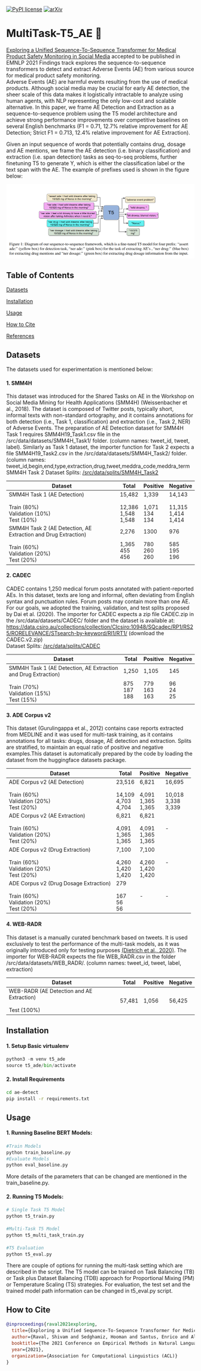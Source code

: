 [![PyPI license](https://img.shields.io/pypi/l/ansicolortags.svg)](https://github.com/shivamraval98/MultiTask-T5_AE/LICENSE) [![arXiv](https://img.shields.io/badge/arXiv-1234.56789-b31b1b.svg?style=plastic)](https://arxiv.org/pdf/2109.05815.pdf)

# MultiTask-T5_AE :book:
[Exploring a Unified Sequence-To-Sequence Transformer for Medical Product Safety Monitoring in Social Media]() accepted to be published in EMNLP 2021 Findings track explores the sequence-to-sequence transformers to detect and extract Adverse Events (AE) from various source for medical product safety monitoring.  
Adverse Events (AE) are harmful events resulting from the use of medical products. Although social media may be crucial for early AE detection, the sheer scale of this data makes it logistically intractable to analyze using human agents, with NLP representing the only low-cost and scalable alternative. In this paper, we frame AE Detection and Extraction as a sequence-to-sequence problem using the T5 model architecture and achieve strong performance improvements over competitive baselines on several English benchmarks (F1 = 0.71, 12.7% relative improvement for AE Detection; Strict F1 = 0.713, 12.4% relative improvement for AE Extraction).

Given an input sequence of words that potentially contains drug, dosage and AE mentions, we frame the AE detection (i.e. binary classification) and extraction (i.e. span detection) tasks as seq-to-seq problems, further finetuning T5 to generate Y, which is either the classification label or the text span with the AE. The example of prefixes used is shown in the figure below:

![T5_AE](T5_AE.png)

## Table of Contents
[Datasets](#datasets)

[Installation](#installation)

[Usage](#usage)

[How to Cite](#how-to-cite)

[References](#references)


## Datasets
The datasets used for experimentation is mentioned below:

#### 1. SMM4H
This dataset was introduced for the Shared Tasks on AE in the Workshop on Social Media Mining for Health Applications (SMM4H) (Weissenbacher et al., 2018). The dataset is composed of Twitter posts, typically short, informal texts with non-standard ortography, and it contains annotations for both detection (i.e., Task 1, classification) and extraction (i.e., Task 2, NER) of Adverse Events. The preparation of AE Detection dataset for SMM4H Task 1 requires SMM4H19_Task1.csv file in the /src/data/datasets/SMM4H_Task1/ folder. (column names: tweet_id, tweet, label). Similarly as Task 1 dataset, the importer function for Task 2 expects a file SMM4H19_Task2.csv in the /src/data/datasets/SMM4H_Task2/ folder. (column names: tweet_id,begin,end,type,extraction,drug,tweet,meddra_code,meddra_term <br />
SMM4H Task 2 Dataset Splits: [/src/data/splits/SMM4H_Task2](https://github.com/shivamraval98/MultiTask-T5_AE/src/data/splits/SMM4H_Task2)

| Dataset                                                                                                                           | Total                                                 | Positive                                        | Negative                                              |
|-----------------------------------------------------------------------------------------------------------------------------------|-------------------------------------------------------|-------------------------------------------------|-------------------------------------------------------|
| SMM4H Task 1 (AE Detection)<br /> <br /> Train (80%) <br /> Validation (10%) <br /> Test (10%)                                    | 15,482 <br /> <br /> 12,386 <br /> 1,548 <br /> 1,548 | 1,339 <br /> <br /> 1,071 <br /> 134 <br /> 134 | 14,143 <br /> <br /> 11,315 <br /> 1,414 <br /> 1,414 |
| SMM4H Task 2 (AE Detection, AE Extraction and Drug Extraction)<br /> <br /> Train (60%) <br /> Validation (20%) <br /> Test (20%) | 2,276 <br /> <br /> 1,365 <br /> 455 <br /> 456       | 1300 <br /> <br /> 780 <br /> 260 <br /> 260    | 976 <br /> <br /> 585 <br /> 195 <br /> 196           |


#### 2. CADEC
CADEC contains 1,250 medical forum posts annotated with patient-reported AEs. In this dataset, texts are long and informal, often deviating from English syntax and punctuation rules. Forum posts may contain more than one AE. For our goals, we adopted the training, validation, and test splits proposed by Dai et al. (2020). The importer for CADEC expects a zip file CADEC.zip in the /src/data/datasets/CADEC/ folder and the dataset is available at: https://data.csiro.au/collections/collection/CIcsiro:10948/SQcadec/RP1/RS25/RORELEVANCE/STsearch-by-keyword/RI1/RT1/ (download the CADEC.v2.zip)  <br />
Dataset Splits: [/src/data/splits/CADEC](https://github.com/shivamraval98/MultiTask-T5_AE/src/data/splits/CADEC)

| Dataset                                                                                                                           | Total                                         | Positive                                      | Negative                                 |
|-----------------------------------------------------------------------------------------------------------------------------------|-----------------------------------------------|-----------------------------------------------|------------------------------------------|
| SMM4H Task 1 (AE Detection, AE Extraction and Drug Extraction)<br /> <br /> Train (70%) <br /> Validation (15%) <br /> Test (15%) | 1,250 <br /> <br /> 875 <br /> 187 <br /> 188 | 1,105 <br /> <br /> 779 <br /> 163 <br /> 163 | 145 <br /> <br /> 96 <br /> 24 <br /> 25 |



#### 3. ADE Corpus v2 
This dataset (Gurulingappa et al., 2012) contains case reports extracted from MEDLINE and it was used for multi-task training, as it contains annotations for all tasks: drugs, dosage, AE detection and extraction. Splits are stratified, to maintain an equal ratio of positive and negative examples.This dataset is automatically prepared by the code by loading the dataset from the huggingface datasets package.

| Dataset                                                                                                    | Total                                                 | Positive                                            | Negative                                              |
|------------------------------------------------------------------------------------------------------------|-------------------------------------------------------|-----------------------------------------------------|-------------------------------------------------------|
| ADE Corpus v2 (AE Detection)<br /> <br /> Train (60%) <br /> Validation (20%) <br /> Test (20%)            | 23,516 <br /> <br /> 14,109 <br /> 4,703 <br /> 4,704 | 6,821 <br /> <br /> 4,091 <br /> 1,365 <br /> 1,365 | 16,695 <br /> <br /> 10,018 <br /> 3,338 <br /> 3,339 |
| ADE Corpus v2 (AE Extraction) <br /> <br /> Train (60%) <br /> Validation (20%) <br /> Test (20%)          | 6,821 <br /> <br /> 4,091 <br /> 1,365 <br /> 1,365   | 6,821 <br /> <br /> 4,091 <br /> 1,365 <br /> 1,365 | -                                                     |
| ADE Corpus v2 (Drug Extraction) <br /> <br/> Train (60%) <br /> Validation (20%) <br /> Test (20%)         | 7,100  <br /> <br /> 4,260 <br /> 1,420 <br /> 1,420  | 7,100 <br /> <br /> 4,260 <br /> 1,420 <br /> 1,420 | -                                                     |
| ADE Corpus v2 (Drug Dosage Extraction) <br /> <br /> Train (60%) <br /> Validation (20%) <br /> Test (20%) | 279 <br /> <br /> 167 <br /> 56 <br /> 56             | -                                                   | -                                                     |

#### 4. WEB-RADR 
This dataset is a manually curated benchmark based on tweets. It is used exclusively to test the performance of the multi-task models, as it was originally introduced only for testing purposes [(Dietrich et al., 2020)](https://link.springer.com/content/pdf/10.1007/s40264-020-00912-9.pdf). The importer for WEB-RADR expects the file WEB_RADR.csv in the folder /src/data/datasets/WEB_RADR/. (column names: tweet_id, tweet, label, extraction)

| Dataset                                                            | Total  | Positive | Negative |
|--------------------------------------------------------------------|--------|----------|----------|
| WEB-RADR (AE Detection and AE Extraction)<br /> <br /> Test (100%) | 57,481 | 1,056    | 56,425   |


## Installation
#### 1. Setup Basic virtualenv 
```python
python3 -m venv t5_ade
source t5_ade/bin/activate
```

#### 2. Install Requirements
```bash
cd ae-detect
pip install -r requirements.txt
```

## Usage
#### 1. Running Baseline BERT Models:
```python
#Train Models
python train_baseline.py
#Evaluate Models
python eval_baseline.py
```
 More details of the parameters that can be changed are mentioned in the train_baseline.py.
 
 #### 2. Running T5 Models:
 ```python
 # Single Task T5 Model
 python t5_train.py
 
 #Multi-Task T5 Model
 python t5_multi_task_train.py

#T5 Evaluation
python t5_eval.py
 ```
There are couple of options for running the multi-task setting which are described in the script. The T5 model can be trained on Task Balancing (TB) or Task plus Dataset Balancing (TDB) approach for Proportional Mixing (PM) or Temperature Scaling (TS) strategies. For evaluation, the test set and the trained model path information can be changed in t5_eval.py script.


## How to Cite
```bibtex
@inproceedings{raval2021exploring,
  title={Exploring a Unified Sequence-To-Sequence Transformer for Medical Product Safety Monitoring in Social Media},
  author={Raval, Shivam and Sedghamiz, Hooman and Santus, Enrico and Alhanai, Tuka and Ghassemi, Mohammad and Chersoni, Emmanuele},
  booktitle={The 2021 Conference on Empirical Methods in Natural Language Processing},
  year={2021},
  organization={Association for Computational Linguistics (ACL)}
}
```
